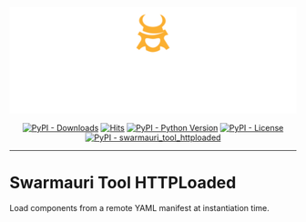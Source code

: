 <!-- Dark OS/GitHub theme → show LIGHT PNG; Light → show DARK PNG -->
<picture>
  <source media="(prefers-color-scheme: dark)"  srcset="../../../assets/swarmauri_brand_frag_light.png">
  <source media="(prefers-color-scheme: light)" srcset="../../../assets/swarmauri_brand_frag_dark.png">
  <!-- Fallback below (see #2) -->
  <img alt="Project logo" src="../../../assets/swarmauri_brand_frag_dark.png" width="640">
</picture>


<p align="center">
    <a href="https://pypi.org/project/swarmauri_tool_httploaded/">
        <img src="https://img.shields.io/pypi/dm/swarmauri_tool_httploaded" alt="PyPI - Downloads"/></a>
    <a href="https://hits.sh/github.com/swarmauri/swarmauri-sdk/tree/master/pkgs/standards/swarmauri_tool_httploaded/">
        <img alt="Hits" src="https://hits.sh/github.com/swarmauri/swarmauri-sdk/tree/master/pkgs/standards/swarmauri_tool_httploaded.svg"/></a>
    <a href="https://pypi.org/project/swarmauri_tool_httploaded/">
        <img src="https://img.shields.io/pypi/pyversions/swarmauri_tool_httploaded" alt="PyPI - Python Version"/></a>
    <a href="https://pypi.org/project/swarmauri_tool_httploaded/">
        <img src="https://img.shields.io/pypi/l/swarmauri_tool_httploaded" alt="PyPI - License"/></a>
    <a href="https://pypi.org/project/swarmauri_tool_httploaded/">
        <img src="https://img.shields.io/pypi/v/swarmauri_tool_httploaded?label=swarmauri_tool_httploaded&color=green" alt="PyPI - swarmauri_tool_httploaded"/></a>
</p>

---

# Swarmauri Tool HTTPLoaded

Load components from a remote YAML manifest at instantiation time.
